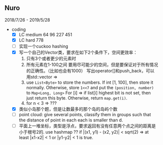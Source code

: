 ## Nuro
2018/7/26 - 2019/5/28
- coding
    - [x] LC medium 64 96 227 451
    - [x] LC hard 778
    - [ ] 实现一个cuckoo hashing
    - [x] 写一个自己的Vector类，要求在如下2个条件下，空间更效率：
        1. 只有3个或者更少的元素时
        2. 所有元素在1-100之间
        要用尽可能少的空间，但是要保证对于所有情况的正确性。（比如也会有1000）
        写出operator[]和push_back，可以用std::vector
        => 
        1. use `List<Byte>` to store the numbers. If int [1, 100], then store it normally. Otherwise, store `1<<7` and put 
            the `(position, number)` to `Map<Long, Long>` 
            For [i] => if list[i] highest bit is not set, then just return this byte. Otherwise, return `map.get(i)`.
        2. for n < 3 => ??? 
    - [x] 类似小岛那个题，但是让数最多的那个岛的岛屿个数
    - [ ] point cloud: give several points, classify them in groups such that the distance of point in each each is smaller than d.
    - [ ] 平面上一堆坐标，类型是浮点，要求返回有没有任意两个点之间的距离是小于根号2的. 
        use hashmap ?? if |(x1, y1) - (x2, y2)| < sqrt(2) => at least |x1-x2| < 1 or |y1-y2| < 1 is true.